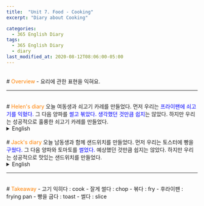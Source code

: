 ```yaml
---
title:  "Unit 7. Food - Cooking"
excerpt: "Diary about Cooking"

categories:
  - 365 English Diary
tags:
  - 365 English Diary
  - diary
last_modified_at: 2020-08-12T08:06:00-05:00
---
```

<!--
%% color
%% 주황색 : <span style="color:#FF8000"></span>
%% 파란색 : <span style="color:#0000FF"></span>
%% 빨간색 : <span style="color:#FF0000"></span>
%% 초록색 : <span style="color:#00FF00"></span>
%% 보라색 : <span style="color:#9A2EFE"></span>

<span style="color:#0000FF">
</span>
-->
<br>
<!-- mp3 -->
<audio id="a1" src="/assets/mp3/365english/Week2_02_01.mp3" preload hidden="false"></audio>
<audio id="a2" src="/assets/mp3/365english/Week2_02_02.mp3" preload hidden="false"></audio>
<audio id="a3" src="/assets/mp3/365english/Week2_02_03.mp3" preload hidden="false"></audio>
<audio id="a4" src="/assets/mp3/365english/Week2_02_04.mp3" preload hidden="false"></audio>
<audio id="a5" src="/assets/mp3/365english/Week2_02_05.mp3" preload hidden="false"></audio>
<audio id="a6" src="/assets/mp3/365english/Week2_02_06.mp3" preload hidden="false"></audio>
<audio id="a7" src="/assets/mp3/365english/Week2_02_07.mp3" preload hidden="false"></audio>
<audio id="a8" src="/assets/mp3/365english/Week2_02_08.mp3" preload hidden="false"></audio>
<audio id="a9" src="/assets/mp3/365english/Week2_02_09.mp3" preload hidden="false"></audio>
<audio id="a10" src="/assets/mp3/365english/Week2_02_10.mp3" preload hidden="false"></audio>
# <span style="color:#FF8000">Overview</span>
- 요리에 관한 표현을 익혀요.
  
----
<br>
# <span style="color:#FF8000">Helen's diary</span>
오늘 여동생과 쇠고기 카레를 만들었다.  
먼저 우리는 <span style="color:#0000FF">프라이팬에 쇠고기를 익혔다.</span>  
그 다음 양파를 <span style="color:#0000FF">썰고 볶았다.</span>  
<span style="color:#0000FF">생각했던 것만큼 쉽지</span>는 않았다.  
하지만 우리는 성공적으로 훌륭한 쇠고기 카레를 만들었다.  
  
<details>
<summary>English</summary>
<div markdown="1">
<span onclick="document.getElementById('a1').play(); return false;">I made beef curry with my sister today.</span>  
<span onclick="document.getElementById('a2').play(); return false;">First, we <span style="color:#0000FF">cooked</span> the beef in a <span style="color:#0000FF">frying pan.</span></span>  
<span onclick="document.getElementById('a3').play(); return false;">Then, we <span style="color:#0000FF">chopped</span> onions and <span style="color:#0000FF">fried</span> them.</span>  
<span onclick="document.getElementById('a4').play(); return false;">It wasn't <span style="color:#0000FF">as easy as I thought.</span></span>  
<span onclick="document.getElementById('a5').play(); return false;">But we successfully made a wonderful beef curry.</span>  
</div>
</details>
<br>
# <span style="color:#FF8000">Jack's diary</span>
오늘 남동생과 함께 샌드위치를 만들었다.  
먼저 우리는 토스터에 빵을 <span style="color:#0000FF">구웠다.</span>  
그 다음 양파와 토마토를 <span style="color:#0000FF">썰었다.</span>  
예상했던 것만큼 쉽지는 않았다.  
하지만 우리는 성공적으로 맛있는 샌드위치를 만들었다.  
  
<details>
<summary>English</summary>
<div markdown="1">
<span onclick="document.getElementById('a6').play(); return false;">I made sandwiches with my brother today.</span>  
<span onclick="document.getElementById('a7').play(); return false;">First, we <span style="color:#0000FF">toasted</span> bread in a toaster.</span>  
<span onclick="document.getElementById('a8').play(); return false;">Then, we <span style="color:#0000FF">sliced</span> onions and tomatoes.</span>  
<span onclick="document.getElementById('a9').play(); return false;">It wasn't as easy as I expected.</span>  
<span onclick="document.getElementById('a10').play(); return false;">But we successfully made delicious sandwiches.</span>  
</div>
</details>
  
----
<br>
# <span style="color:#FF8000">Takeaway</span>
- 고기 익히다 : cook
- 잘게 썰다 : chop
- 볶다 : fry
- 후라이팬 : frying pan
- 빵을 굽다 : toast
- 썰다 : slice